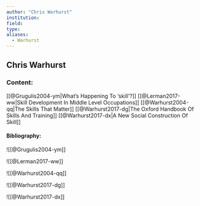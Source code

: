 ```yaml
---
author: "Chris Warhurst"
institution:
field:
type:
aliases:
  - Warhurst
---
```


## Chris Warhurst

### Content:
[[@Grugulis2004-ym|What’s Happening To ‘skill’?]]
[[@Lerman2017-ww|Skill Development In Middle Level Occupations]]
[[@Warhurst2004-qq|The Skills That Matter]]
[[@Warhurst2017-dg|The Oxford Handbook Of Skills And Training]]
[[@Warhurst2017-dx|A New Social Construction Of Skill]]

#### Bibliography:

![[@Grugulis2004-ym]]

![[@Lerman2017-ww]]

![[@Warhurst2004-qq]]

![[@Warhurst2017-dg]]

![[@Warhurst2017-dx]]